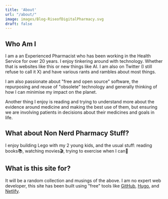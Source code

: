 ```yaml
---
title: 'About'
url: "/about/"
image: images/Blog-RiseofDigitalPharmacy.svg
draft: false
---
```


## Who Am I

I am a an Experienced Pharmacist who has been working in the Health Service for over 20 years. I enjoy tinkering around with technology. Whether that is websites like this or new things like AI. I am also on Twitter (I still refuse to call it X) and have various rants and rambles about most things.

I am also passionate about "free and open source" software, the repurposing and reuse of "obsolete" technology and generally thinking of how I can minimise my impact on the planet.

Another thing I enjoy is reading and trying to understand more about the evidence around medicine and making the best use of them, but ensuring we are involving patients in decisions about their medicines and goals in life.

## What about Non Nerd Pharmacy Stuff?

I enjoy building Lego with my 2 young kids, and the usual stuff: reading books📚, watching movies🎬, trying to exercise when I can🏃

## What is this site for?

It will be a random collection and musings of the above. I am no expert web developer, this site has been built using "free" tools like [GitHub](https://github.com/), [Hugo](https://gohugo.io/), and [Netlify](https://www.netlify.com/).
